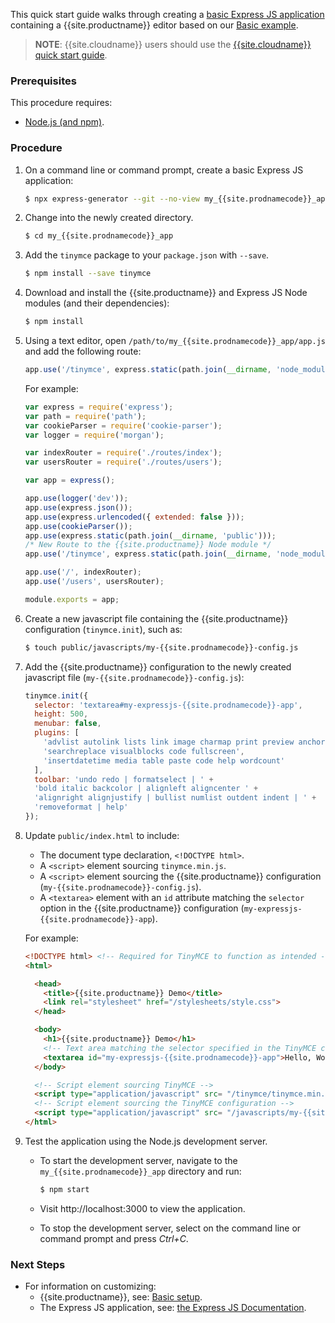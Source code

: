 This quick start guide walks through creating a [basic Express JS application](https://expressjs.com/en/starter/generator.html) containing a {{site.productname}} editor based on our [Basic example]({{site.baseurl}}/demo/basic-example/).

> **NOTE**: {{site.cloudname}} users should use the [{{site.cloudname}} quick start guide]({{site.baseurl}}/quick-start/).

### Prerequisites

This procedure requires:

* [Node.js (and npm)](https://nodejs.org/).

### Procedure

1. On a command line or command prompt, create a basic Express JS application:

    ```sh
    $ npx express-generator --git --no-view my_{{site.prodnamecode}}_app
    ```

1. Change into the newly created directory.

    ```sh
    $ cd my_{{site.prodnamecode}}_app
    ```

1. Add the `tinymce` package to your `package.json` with `--save`.

    ```sh
    $ npm install --save tinymce
    ```

1. Download and install the {{site.productname}} and Express JS Node modules (and their dependencies):

    ```sh
    $ npm install
    ```

1. Using a text editor, open `/path/to/my_{{site.prodnamecode}}_app/app.js` and add the following route:

    ```jsx
    app.use('/tinymce', express.static(path.join(__dirname, 'node_modules', 'tinymce')));
    ```

    For example:

    ```jsx
    var express = require('express');
    var path = require('path');
    var cookieParser = require('cookie-parser');
    var logger = require('morgan');

    var indexRouter = require('./routes/index');
    var usersRouter = require('./routes/users');

    var app = express();

    app.use(logger('dev'));
    app.use(express.json());
    app.use(express.urlencoded({ extended: false }));
    app.use(cookieParser());
    app.use(express.static(path.join(__dirname, 'public')));
    /* New Route to the {{site.productname}} Node module */
    app.use('/tinymce', express.static(path.join(__dirname, 'node_modules', 'tinymce')));

    app.use('/', indexRouter);
    app.use('/users', usersRouter);

    module.exports = app;
    ```

1. Create a new javascript file containing the {{site.productname}} configuration (`tinymce.init`), such as:

    ```sh
    $ touch public/javascripts/my-{{site.prodnamecode}}-config.js
    ```

1. Add the {{site.productname}} configuration to the newly created javascript file (`my-{{site.prodnamecode}}-config.js`):

    ```js
    tinymce.init({
      selector: 'textarea#my-expressjs-{{site.prodnamecode}}-app',
      height: 500,
      menubar: false,
      plugins: [
        'advlist autolink lists link image charmap print preview anchor',
        'searchreplace visualblocks code fullscreen',
        'insertdatetime media table paste code help wordcount'
      ],
      toolbar: 'undo redo | formatselect | ' +
      'bold italic backcolor | alignleft aligncenter ' +
      'alignright alignjustify | bullist numlist outdent indent | ' +
      'removeformat | help'
    });
    ```

1. Update `public/index.html` to include:
    - The document type declaration, `<!DOCTYPE html>`.
    - A `<script>` element sourcing `tinymce.min.js`.
    - A `<script>` element sourcing the {{site.productname}} configuration (`my-{{site.prodnamecode}}-config.js`).
    - A `<textarea>` element with an `id` attribute matching the `selector` option in the {{site.productname}} configuration (`my-expressjs-{{site.prodnamecode}}-app`).

    For example:

    ```html
    <!DOCTYPE html> <!-- Required for TinyMCE to function as intended -->
    <html>

      <head>
        <title>{{site.productname}} Demo</title>
        <link rel="stylesheet" href="/stylesheets/style.css">
      </head>

      <body>
        <h1>{{site.productname}} Demo</h1>
        <!-- Text area matching the selector specified in the TinyMCE configuration -->
        <textarea id="my-expressjs-{{site.prodnamecode}}-app">Hello, World!</textarea>
      </body>

      <!-- Script element sourcing TinyMCE -->
      <script type="application/javascript" src= "/tinymce/tinymce.min.js"></script>
      <!-- Script element sourcing the TinyMCE configuration -->
      <script type="application/javascript" src= "/javascripts/my-{{site.prodnamecode}}-config.js"></script>
    </html>
    ```

7. Test the application using the Node.js development server.
    * To start the development server, navigate to the `my_{{site.prodnamecode}}_app` directory and run:

        ```sh
        $ npm start
        ```

    * Visit http://localhost:3000 to view the application.

    * To stop the development server, select on the command line or command prompt and press _Ctrl+C_.

### Next Steps

* For information on customizing:
    * {{site.productname}}, see: [Basic setup]({{site.baseurl}}/general-configuration-guide/basic-setup/).
    * The Express JS application, see: [the Express JS Documentation](https://expressjs.com/).
